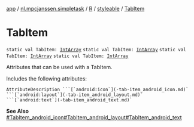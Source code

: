 [app](../../../index.md) / [nl.mpcjanssen.simpletask](../../index.md) / [R](../index.md) / [styleable](index.md) / [TabItem](.)

# TabItem

`static val TabItem: `[`IntArray`](https://kotlinlang.org/api/latest/jvm/stdlib/kotlin/-int-array/index.html)
`static val TabItem: `[`IntArray`](https://kotlinlang.org/api/latest/jvm/stdlib/kotlin/-int-array/index.html)
`static val TabItem: `[`IntArray`](https://kotlinlang.org/api/latest/jvm/stdlib/kotlin/-int-array/index.html)
`static val TabItem: `[`IntArray`](https://kotlinlang.org/api/latest/jvm/stdlib/kotlin/-int-array/index.html)

Attributes that can be used with a TabItem.

Includes the following attributes:

    AttributeDescription ```[`android:icon`](-tab-item_android_icon.md)` ```[`android:layout`](-tab-item_android_layout.md)` ```[`android:text`](-tab-item_android_text.md)`

**See Also**
[#TabItem_android_icon](-tab-item_android_icon.md)[#TabItem_android_layout](-tab-item_android_layout.md)[#TabItem_android_text](-tab-item_android_text.md)

